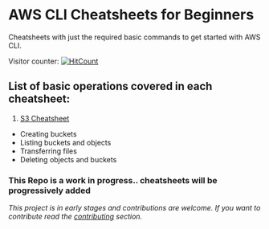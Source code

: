 # AWS CLI Cheatsheets for Beginners
Cheatsheets with just the required basic commands to get started with AWS CLI.

Visitor counter: [![HitCount](https://hits.dwyl.com/binary-an0ma1y/AWS-CLI-Cheatsheets.svg?style=flat)](http://hits.dwyl.com/binary-an0ma1y/AWS-CLI-Cheatsheets)

## List of basic operations covered in each cheatsheet:
1. [S3 Cheatsheet](Cheatsheets/S3-Cheatsheet.md)
 - Creating buckets
 - Listing buckets and objects
 - Transferring files
 - Deleting objects and buckets
 
### This Repo is a work in progress.. cheatsheets will be progressively added
 

 
 *This project is in early stages and contributions are welcome. If you want to contribute read the [contributing](CONTRIBUTING.md) section.*
